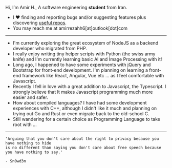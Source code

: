 Hi, I’m Amir H., A software engineering **student** from Iran.
- I ♥ finding and reporting bugs and/or suggesting features plus discovering [useful repos](https://github.com/amirrh6?tab=stars).
- You may reach me at amirrezahh6[at]outlook[dot]com
---
- I'm currently exploring the great ecosystem of NodeJS as a backend developer who migrated from PHP.
- I really enjoy writing tiny helper scripts with Python (the swiss army knife) and I'm currently learning basic AI and Image Processing with it!
- Long ago, I happened to have some experiments with jQuery and Bootstrap for front-end development. I'm planning on learning a front-end framework like React, Angular, Vue etc ... as I feel comfortable with Javascript.
- Recently I fell in love with a great addition to Javascript, the Typescript. I strongly believe that It makes Javascript programming much more easier and safer.
- How about compiled languages? I have had some development experiences with C++, although I didn't like it much and planning on trying out Go and Rust or even migrate back to the old-school C.
- Still wandering for a certain choice as Programming Language to take root with ...
---
```
'Arguing that you don't care about the right to privacy because you have nothing to hide
is no different than saying you don't care about free speech because you have nothing to say.'

- Sn0wd3n
```
<!--
---

- * https://github.com/postmanlabs/postman-app-support/issues/8991
- * https://github.com/AHgPuK/updatebookmark/issues/6
- * https://github.com/Automattic/mongoose/issues/10607
- * https://github.com/gildas-lormeau/SingleFile/issues/801#issuecomment-963457980
- * https://github.com/MicrosoftDocs/WSL/pull/1363
-->
